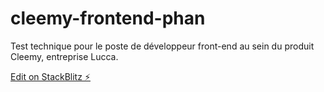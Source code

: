 # cleemy-frontend-phan

Test technique pour le poste de développeur front-end au sein du produit Cleemy, entreprise Lucca.

[Edit on StackBlitz ⚡️](https://stackblitz.com/edit/cleemy-frontend-phan)
